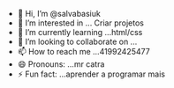 - 👋 Hi, I’m @salvabasiuk
- 👀 I’m interested in ... Criar projetos
- 🌱 I’m currently learning ...html/css
- 💞️ I’m looking to collaborate on ...
- 📫 How to reach me ...41992425477
- 😄 Pronouns: ...mr catra
- ⚡ Fun fact: ...aprender a programar mais

<!---
salvabasiuk/salvabasiuk is a ✨ special ✨ repository because its `README.md` (this file) appears on your GitHub profile.
You can click the Preview link to take a look at your changes.
--->
